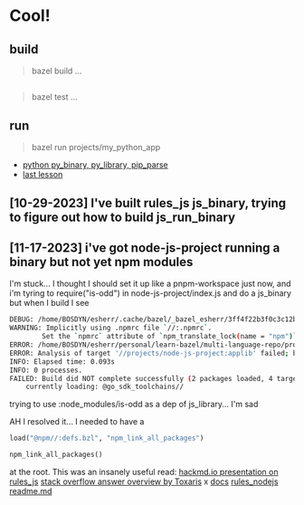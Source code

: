 # Cool!


## build
> bazel build ...

## 
> bazel test ...

## run
> bazel run projects/my_python_app



- [python py_binary, py_library, pip_parse](https://www.youtube.com/watch?v=qiZXFdd8OPo&list=PLdk2EmelRVLovmSToc_DK7F1DV_ZEljbx&index=2)
- [last lesson](https://www.youtube.com/watch?v=qiZXFdd8OPo&list=PLdk2EmelRVLovmSToc_DK7F1DV_ZEljbx&index=3)



## [10-29-2023] I've built rules_js js_binary, trying to figure out how to build js_run_binary
## [11-17-2023] i've got node-js-project running a binary but not yet npm modules

I'm stuck... I thought I should set it up like a pnpm-workspace just now, and i'm tyring to require("is-odd") in node-js-project/index.js and do a js_binary but when I build I see

```sh
DEBUG: /home/BOSDYN/esherr/.cache/bazel/_bazel_esherr/3ff4f22b3f0c3c12bce8ccbc59d740dc/external/aspect_rules_js/npm/private/npm_translate_lock_state.bzl:266:14: 
WARNING: Implicitly using .npmrc file `//:.npmrc`.
        Set the `npmrc` attribute of `npm_translate_lock(name = "npm")` to `//:.npmrc` suppress this warning.
ERROR: /home/BOSDYN/esherr/personal/learn-bazel/multi-language-repo/projects/node-js-project/BUILD.bazel:4:22: no such target '//:.aspect_rules_js/node_modules/is-odd@3.0.1': target '.aspect_rules_js/node_modules/is-odd@3.0.1' not declared in package '' defined by /home/BOSDYN/esherr/personal/learn-bazel/multi-language-repo/BUILD.bazel and referenced by '//projects/node-js-project:node_modules/is-odd'
ERROR: Analysis of target '//projects/node-js-project:applib' failed; build aborted: 
INFO: Elapsed time: 0.093s
INFO: 0 processes.
FAILED: Build did NOT complete successfully (2 packages loaded, 4 targets configured)
    currently loading: @go_sdk_toolchains//
```
trying to use :node_modules/is-odd as a dep of js_library... I'm sad


AH I resolved it... I needed to have a 
```py
load("@npm//:defs.bzl", "npm_link_all_packages")

npm_link_all_packages()
```
at the root.  This was an insanely useful read: 
[hackmd.io presentation on rules_js](https://hackmd.io/@aspect/rules_js?print-pdf#/)
[stack overflow answer overview by Toxaris](https://stackoverflow.com/questions/75445658/how-to-setup-a-bazel-workspace-with-rules-js-for-a-monorepo-with-multiple-pack)
x [docs](https://docs-legacy.aspect.build/aspect-build/rules_js/v1.0.0-rc.1/docs/npm_import-docgen.html)
[rules_nodejs readme.md](https://docs.aspect.build/rulesets/rules_nodejs)
